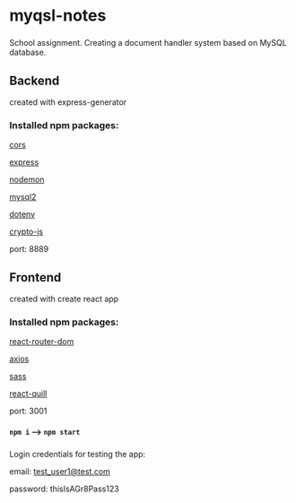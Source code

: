 # myqsl-notes
###

School assignment. Creating a document handler system based on MySQL database.

###

## Backend 

created with express-generator

### Installed npm packages: 
[cors](https://www.npmjs.com/package/cors)

[express](https://www.npmjs.com/package/express)

[nodemon](https://www.npmjs.com/package/nodemon)

[mysql2](https://www.npmjs.com/package/mysql2)

[dotenv](https://www.npmjs.com/package/dotenv)

[crypto-js](https://www.npmjs.com/package/crypto-js)

port: 8889

###

## Frontend 

created with create react app

### Installed npm packages: 
[react-router-dom](https://www.npmjs.com/package/react-router-dom)

[axios](https://www.npmjs.com/package/axios)

[sass](https://www.npmjs.com/package/sass)

[react-quill](https://www.npmjs.com/package/react-quill)

port: 3001

#### `npm i` --> `npm start`
###

Login credentials for testing the app:

email: test_user1@test.com

password: thisIsAGr8Pass123

###
